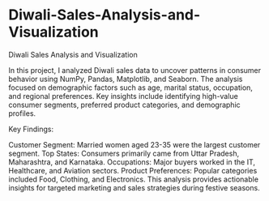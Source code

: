# Diwali-Sales-Analysis-and-Visualization

Diwali Sales Analysis and Visualization

In this project, I analyzed Diwali sales data to uncover patterns in consumer behavior using NumPy, Pandas, Matplotlib, and Seaborn. The analysis focused on demographic factors such as age, marital status, occupation, and regional preferences. Key insights include identifying high-value consumer segments, preferred product categories, and demographic profiles.

Key Findings:

Customer Segment: Married women aged 23-35 were the largest customer segment.
Top States: Consumers primarily came from Uttar Pradesh, Maharashtra, and Karnataka.
Occupations: Major buyers worked in the IT, Healthcare, and Aviation sectors.
Product Preferences: Popular categories included Food, Clothing, and Electronics.
This analysis provides actionable insights for targeted marketing and sales strategies during festive seasons.

